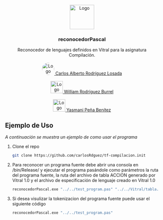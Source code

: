<!-- PROJECT LOGO -->
<br />
<div align="center">
  <a href="https://github.com/othneildrew/Best-README-Template">
    <img src="punto_y_coma.ico" alt="Logo" width="80" height="80">
  </a>

  <h3 align="center">reconocedorPascal</h3>

  <p align="center">
    Reconocedor de lenguajes definidos en Vitral para la asignatura Compilación.
    <br />
    <br />
    <a href="mailto: carlosarl1999@gmail.com">
      <img style="border-radius:50%;" src="https://avatars.githubusercontent.com/u/88565467?s=96&v=4" alt="Logo" width="40" height="40"> Carlos Alberto Rodríguez Losada
    </a>
    <br />
    <br />
    <a href="mailto: william.rodriguez@estudiantes.uo.edu.cu">
      <img src="https://avatars.githubusercontent.com/u/75134609?v=4" alt="Logo" width="40" height="40"> William Rodríguez Burrel
    </a>
    <br />
    <br />
    <a href="mailto: yasmany2308@nauta.cu">
      <img src="https://scontent-mia3-1.xx.fbcdn.net/v/t1.6435-9/107290920_641151096475795_3169308100550859256_n.jpg?_nc_cat=100&ccb=1-5&_nc_sid=09cbfe&_nc_ohc=8OecGNm9CuoAX-cai1q&_nc_ht=scontent-mia3-1.xx&oh=00_AT8OMQ0aDTyHOb2H6l3W0QzvZiZEP3LUsdRoE10F9Lj7WA&oe=625348DB" alt="Logo" width="40" height="40">   Yasmani Peña Benítez
    </a>
  </p>
</div>

<!-- GETTING STARTED -->
## Ejemplo de Uso

_A continuación se muestra un ejemplo de como usar el programa_

1. Clone el repo
   ```sh
   git clone https://github.com/carlosRdguez/tf-compilacion.init
   ```
2. Para reconocer un programa fuente debe abrir una consola en /bin/Release/ y ejecutar el programa pasándole como parámetros la ruta del programa fuente,
la ruta del archivo de tabla ACCION generado por Vitral 1.0 y el archivo de especificación de lenguaje creado en Vitral 1.0

   ```sh
   reconocedorPascal.exe "../../test_program.pas" "../../Vitral/tabla.txt" "../../Vitral/especificacion_lenguaje.elv"
   ```
4. Si desea visulizar la tokenizacion del programa fuente puede usar el siguiente código
   ```sh
   reconocedorPascal.exe "../../test_program.pas"
   ```

